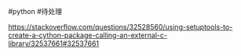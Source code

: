 #python 
#待处理 

<https://stackoverflow.com/questions/32528560/using-setuptools-to-create-a-cython-package-calling-an-external-c-library/32537661#32537661>